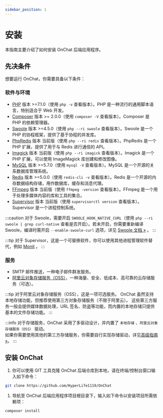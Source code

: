 ```yaml
---
sidebar_position: 1
---
```


# 安装

本指南主要介绍了如何安装 OnChat 后端应用程序。

## 先决条件

想要运行 OnChat，你需要具备以下条件：

### 软件与环境

- [PHP](https://www.php.net/) 版本 >=7.1.0（使用 `php -v` 查看版本）。PHP 是一种流行的通用脚本语言，特别适合于 Web 开发。
- [Composer](https://getcomposer.org/) 版本 >= 2.0.0（使用 `composer -V` 查看版本）。Composer 是 PHP 的依赖管理器。
- [Swoole](https://www.swoole.com/) 版本 >=4.5.0（使用 `php --ri swoole` 查看版本）。Swoole 是一个 PHP 的协程框架，提供了基于协程的并发库。
- [PhpRedis](https://github.com/phpredis/phpredis) 版本 当前版（使用 `php --ri redis` 查看版本）。PhpRedis 是一个 PHP 扩展，提供了用于与 Redis 进行通信的 API。
- [Imagick](https://github.com/Imagick/imagick) 版本 当前版（使用 `php --ri imagick` 查看版本）。Imagick 是一个 PHP 扩展，可以使用 ImageMagick 库创建和修改图像。
- [MySQL](https://www.mysql.com/) 版本 >=5.7.0（使用 `mysql -V` 查看版本）。MySQL 是一个开源的关系数据库管理系统。
- [Redis](https://redis.io/) 版本 >=5.0.0（使用 `redis-cli -v` 查看版本）。Redis 是一个开源的内存数据结构存储，用作数据库，缓存和消息代理。
- [FFmpeg](https://www.ffmpeg.org/) 版本 当前版（使用 `ffmpeg -version` 查看版本）。FFmpeg 是一个用于处理多媒体内容的库和工具的集合。
- [Supervisor](http://supervisord.org/) 版本 当前版（使用 `supervisorctl version` 查看版本）。Supervisor 是一个进程控制系统。

:::caution
对于 Swoole，需要开启 `SWOOLE_HOOK_NATIVE_CURL`（使用 `php --ri swoole | grep curl-native` 查看是否开启）。若未开启，你需要重新编译 Swoole，编译时需开启 `--enable-swoole-curl` 选项，详见 [Swoole 文档 »](https://wiki.swoole.com/#/runtime?id=swoole_hook_native_curl) 。
:::

:::tip
对于 Supervisor，这是一个可替换软件，你可以使用其他进程管理软件替代，例如 [Monit](https://mmonit.com/monit/) 。
:::

### 服务

- SMTP 邮件推送，一种电子邮件群发服务。
- [阿里云对象存储服务（OSS）](https://www.aliyun.com/product/oss)，一种海量、安全、低成本、高可靠的云存储服务（可选）。

:::tip
对于阿里云对象存储服务（OSS），这是一项可选服务。
OnChat 虽然支持本地存储功能，但推荐使用第三方对象存储服务（不限于阿里云）。
这些第三方服务一般会提供媒体数据处理，URL 签名、防盗等功能，而内置的本地存储只提供基本的文件存储功能。
:::

:::info
对于存储服务，OnChat 采用了多驱动设计，并内置了 `本地存储` 、`阿里云对象存储服务（OSS）` 驱动。<br />
如果你需要使用其他的第三方存储服务，你需要自行实现存储驱动，详见[高级指南 »](./advanced)。
:::

## 安装 OnChat

1. 你可以使用 GIT 工具克隆 OnChat 后端仓库到本地，请在终端/控制台窗口输入如下命令：

  ```bash
  git clone https://github.com/HyperLife1119/OnChat
  ```

1. 导航至 OnChat 后端应用程序项目根目录下，输入如下命令以安装项目所需依赖项：

  ```bash
  composer install
  ```
